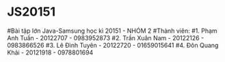 # JS20151
#Bài tập lớn Java-Samsung học kì 20151 - NHÓM 2
#Thành viên: 
#1. Phạm Anh Tuấn  - 20122707 - 0983952873
#2. Trần Xuân Nam  - 20122126 - 0983866526
#3. Lê Đình Tuyên  - 20122720 - 01659015641
#4. Đôn Quang Khải - 20121918 - 0978801694
